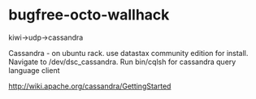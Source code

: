 bugfree-octo-wallhack
=====================

kiwi->udp->cassandra

Cassandra - on ubuntu rack. use datastax community edition for install. 
Navigate to /dev/dsc_cassandra. Run bin/cqlsh for cassandra query language client



http://wiki.apache.org/cassandra/GettingStarted
